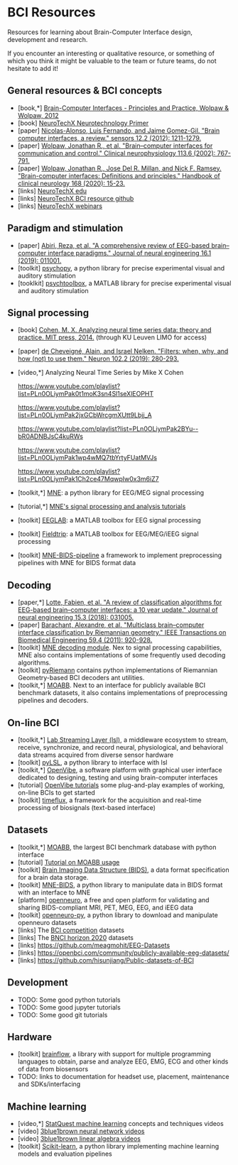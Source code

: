 # BCI Resources

Resources for learning about Brain-Computer Interface design, development and research.

If you encounter an interesting or qualitative resource, or something of which you think it might be valuable to the team or future teams, do not hesitate to add it!


## General resources & BCI concepts

* [book,*] [Brain-Computer Interfaces - Principles and Practice, Wolpaw & Wolpaw, 2012](https://www.ece.uprm.edu/~manian/BCI%20principles%20and%20practice.pdf)
* [book] [NeuroTechX Neurotechnology Primer](https://neurotechx.com/download-the-neurotech-primer/)
* [paper] [Nicolas-Alonso, Luis Fernando, and Jaime Gomez-Gil. "Brain computer interfaces, a review." sensors 12.2 (2012): 1211-1279.](https://doi.org/10.3390/s120201211)
* [paper] [Wolpaw, Jonathan R., et al. "Brain–computer interfaces for communication and control." Clinical neurophysiology 113.6 (2002): 767-791.](https://doi.org/10.1016/S1388-2457(02)00057-3)
* [paper] [Wolpaw, Jonathan R., Jose Del R. Millan, and Nick F. Ramsey. "Brain-computer interfaces: Definitions and principles." Handbook of clinical neurology 168 (2020): 15-23.](https://doi.org/10.1016/B978-0-444-63934-9.00002-0)
* [links] [NeuroTechX edu](https://learn.neurotechedu.com/)
* [links] [NeuroTechX BCI resource github](https://github.com/NeuroTechX/awesome-bci)
* [links] [NeuroTechX webinars](https://neurotechx.com/webinars/)

## Paradigm and stimulation

* [paper] [Abiri, Reza, et al. "A comprehensive review of EEG-based brain–computer interface paradigms." Journal of neural engineering 16.1 (2019): 011001.](10.1088/1741-2552/aaf12e)
* [toolkit] [psychopy](https://www.psychopy.org/), a python library for precise experimental visual and auditory stimulation
* [tooklkit] [psychtoolbox](http://psychtoolbox.org/), a MATLAB library for precise experimental visual and auditory stimulation

## Signal processing

* [book] [Cohen, M. X. Analyzing neural time series data: theory and practice. MIT press, 2014.](https://doi.org/10.7551/mitpress/9609.001.0001) (through KU Leuven LIMO for access)
* [paper] [de Cheveigné, Alain, and Israel Nelken. "Filters: when, why, and how (not) to use them." Neuron 102.2 (2019): 280-293.](https://www.cell.com/action/showPdf?pii=S0896-6273%2819%2930174-6)
* [video,*]  Analyzing Neural Time Series by Mike X Cohen
  
  https://www.youtube.com/playlist?list=PLn0OLiymPak0t1moK3sn4Sl1seXlEOPHT
  
  https://www.youtube.com/playlist?list=PLn0OLiymPak2jxGCbWrcgmXUtt9Lbjj_A
  
  https://www.youtube.com/playlist?list=PLn0OLiymPak2BYu--bR0ADNBJsC4kuRWs

  https://www.youtube.com/playlist?list=PLn0OLiymPak1wp4wMQ7tbYrtyFUatMVJs

  https://www.youtube.com/playlist?list=PLn0OLiymPak1Ch2ce47MqwpIw0x3m6iZ7  

* [toolkit,*] [MNE](https://mne.tools/stable/index.html): a python library for EEG/MEG signal processing
* [tutorial,*] [MNE's signal processing and analysis tutorials](https://mne.tools/stable/auto_tutorials/index.html)
* [toolkit] [EEGLAB](https://sccn.ucsd.edu/eeglab/index.php): a MATLAB toolbox for EEG signal processing
* [toolkit] [Fieldtrip](https://www.fieldtriptoolbox.org/): a MATLAB toolbox for EEG/MEG/iEEG signal processing
* [toolkit] [MNE-BIDS-pipeline](https://mne.tools/mne-bids-pipeline/stable/) a framework to implement preprocessing pipelines with MNE for BIDS format data

## Decoding

* [paper,*] [Lotte, Fabien, et al. "A review of classification algorithms for EEG-based brain–computer interfaces: a 10 year update." Journal of neural engineering 15.3 (2018): 031005.](https://doi.org/10.1088/1741-2552/aab2f2)
* [paper] [Barachant, Alexandre, et al. "Multiclass brain–computer interface classification by Riemannian geometry." IEEE Transactions on Biomedical Engineering 59.4 (2011): 920-928.](https://doi.org/10.1109/TBME.2011.2172210)
* [toolkit] [MNE decoding module](https://mne.tools/stable/api/decoding.html#module-mne.decoding). Nex to signal processing capabilities, MNE also contains implementations of some frequently used decoding algorithms.
* [toolkit] [pyRiemann](https://pyriemann.readthedocs.io/en/latest/) contains python implementations of Riemannian Geometry-based BCI decoders ant utilities.
* [toolkit,*] [MOABB](https://moabb.neurotechx.com/docs/). Next to an interface for publicly available BCI benchmark datasets, it also contains implementations of preprocessing pipelines and decoders.

## On-line BCI

* [toolkit,*] [Lab Streaming Layer (lsl)](https://labstreaminglayer.org/#/), a middleware ecosystem to stream, receive, synchronize, and record neural, physiological, and behavioral data streams acquired from diverse sensor hardware
* [toolkit] [pyLSL](https://github.com/labstreaminglayer/pylsl), a python library to interface with lsl
* [toolkit,*] [OpenVibe](https://openvibe.inria.fr/), a software platform with graphical user interface dedicated to designing, testing and using brain-computer interfaces
* [tutorial] [OpenVibe tutorials](https://openvibe.inria.fr/documentation-index/) some plug-and-play examples of working, on-line BCIs to get started
* [toolkit] [timeflux](https://timeflux.io/), a framework for the acquisition and real-time processing of biosignals (text-based interface)

## Datasets

* [toolkit,*] [MOABB](https://moabb.neurotechx.com/docs/), the largest BCI benchmark database with python interface
* [tutorial] [Tutorial on MOABB usage](https://github.com/sylvchev/moabb_minischool)
* [toolkit] [Brain Imaging Data Structure (BIDS)](https://bids.neuroimaging.io/), a data format specification for a brain data storage.
* [toolkit] [MNE-BIDS](https://mne.tools/mne-bids/stable/index.html), a python library to manipulate data in BIDS format with an interface to MNE
* [platform] [openneuro](https://openneuro.org/), a free and open platform for validating and sharing BIDS-compliant MRI, PET, MEG, EEG, and iEEG data
* [toolkit] [openneuro-py](https://pypi.org/project/openneuro-py/), a python library to download and manipulate openneuro datasets
* [links] The [BCI competition](https://www.bbci.de/competition/) datasets
* [links] The [BNCI horizon 2020](https://bnci-horizon-2020.eu/database/data-sets) datasets
* [links]  https://github.com/meagmohit/EEG-Datasets
* [links] https://openbci.com/community/publicly-available-eeg-datasets/
* [links] https://github.com/hisunjiang/Public-datasets-of-BCI

## Development

* TODO: Some good python tutorials
* TODO: Some good jupyter tutorials
* TODO: Some good git tutorials

## Hardware

* [toolkit] [brainflow](https://brainflow.org/), a library with support for multiple programming languages to obtain, parse and analyze EEG, EMG, ECG and other kinds of data from biosensors
* TODO: links to documentation for headset use, placement, maintenance and SDKs/interfacing

## Machine learning
* [video,*] [StatQuest machine learning](https://www.youtube.com/playlist?list=PLblh5JKOoLUICTaGLRoHQDuF_7q2GfuJF) concepts and techniques videos
* [video] [3blue1brown neural network videos](https://www.3blue1brown.com/topics/neural-networks)
* [video] [3blue1brown linear algebra videos](https://www.3blue1brown.com/topics/linear-algebra)
* [toolkit] [Scikit-learn](https://scikit-learn.org/stable/index.html), a python library implementing machine learning models and evaluation pipelines

